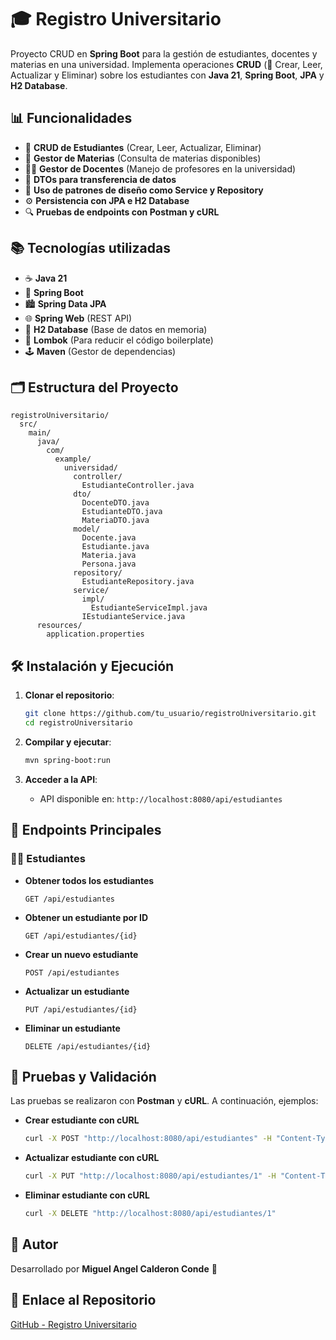 # 🎓 Registro Universitario

Proyecto CRUD en **Spring Boot** para la gestión de estudiantes, docentes y materias en una universidad. Implementa operaciones **CRUD** (🔄 Crear, Leer, Actualizar y Eliminar) sobre los estudiantes con **Java 21**, **Spring Boot**, **JPA** y **H2 Database**.

## 📊 Funcionalidades

- 🔄 **CRUD de Estudiantes** (Crear, Leer, Actualizar, Eliminar)
- 📝 **Gestor de Materias** (Consulta de materias disponibles)
- 👨‍🎓 **Gestor de Docentes** (Manejo de profesores en la universidad)
- 🔧 **DTOs para transferencia de datos**
- 🔢 **Uso de patrones de diseño como Service y Repository**
- ⚙️ **Persistencia con JPA e H2 Database**
- 🔍 **Pruebas de endpoints con Postman y cURL**

## 📚 Tecnologías utilizadas

- ☕ **Java 21**
- 🌟 **Spring Boot**
- 🏙️ **Spring Data JPA**
- 🌐 **Spring Web** (REST API)
- 📃 **H2 Database** (Base de datos en memoria)
- 📝 **Lombok** (Para reducir el código boilerplate)
- 🕹️ **Maven** (Gestor de dependencias)

## 🗂️ Estructura del Proyecto

```
registroUniversitario/
  src/
    main/
      java/
        com/
          example/
            universidad/
              controller/
                EstudianteController.java
              dto/
                DocenteDTO.java
                EstudianteDTO.java
                MateriaDTO.java
              model/
                Docente.java
                Estudiante.java
                Materia.java
                Persona.java
              repository/
                EstudianteRepository.java
              service/
                impl/
                  EstudianteServiceImpl.java
                IEstudianteService.java
      resources/
        application.properties
```

## 🛠️ Instalación y Ejecución

1. **Clonar el repositorio**:
   ```sh
   git clone https://github.com/tu_usuario/registroUniversitario.git
   cd registroUniversitario
   ```

2. **Compilar y ejecutar**:
   ```sh
   mvn spring-boot:run
   ```

3. **Acceder a la API**:
   - API disponible en: `http://localhost:8080/api/estudiantes`

## 📝 Endpoints Principales

### 👨‍🎓 Estudiantes

- **Obtener todos los estudiantes**
  ```http
  GET /api/estudiantes
  ```
- **Obtener un estudiante por ID**
  ```http
  GET /api/estudiantes/{id}
  ```
- **Crear un nuevo estudiante**
  ```http
  POST /api/estudiantes
  ```
- **Actualizar un estudiante**
  ```http
  PUT /api/estudiantes/{id}
  ```
- **Eliminar un estudiante**
  ```http
  DELETE /api/estudiantes/{id}
  ```

## 💪 Pruebas y Validación

Las pruebas se realizaron con **Postman** y **cURL**. A continuación, ejemplos:

- **Crear estudiante con cURL**
  ```sh
  curl -X POST "http://localhost:8080/api/estudiantes" -H "Content-Type: application/json" -d '{"nombre": "Juan", "apellido": "Pérez", "email": "juan@example.com", "numeroInscripcion": "S001"}'
  ```

- **Actualizar estudiante con cURL**
  ```sh
  curl -X PUT "http://localhost:8080/api/estudiantes/1" -H "Content-Type: application/json" -d '{"nombre": "Juan", "apellido": "Pérez", "email": "juan.perez@example.com", "numeroInscripcion": "S002"}'
  ```

- **Eliminar estudiante con cURL**
  ```sh
  curl -X DELETE "http://localhost:8080/api/estudiantes/1"

## 💎 Autor

Desarrollado por **Miguel Angel Calderon Conde** 🚀

## 🔗 Enlace al Repositorio

[GitHub - Registro Universitario](https://github.com/tu_usuario/registroUniversitario)

